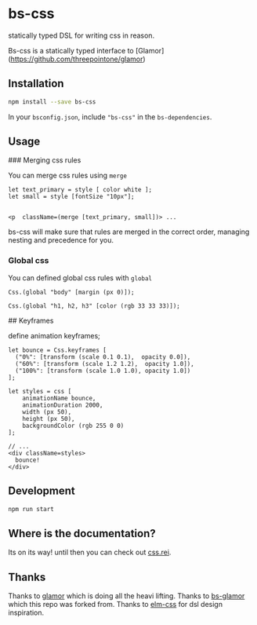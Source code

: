 # bs-css
statically typed DSL for writing css in reason.


Bs-css is a statically typed interface to [Glamor] (https://github.com/threepointone/glamor)


## Installation

```sh
npm install --save bs-css
```

In your `bsconfig.json`, include `"bs-css"` in the `bs-dependencies`.

## Usage


### Merging css rules

You can merge css rules using `merge`


```
let text_primary = style [ color white ];
let small = style [fontSize "10px"];


<p  className=(merge [text_primary, small])> ...
```

bs-css will make sure that rules are merged in the correct order, managing nesting and precedence for you.


### Global css
 You can defined global css rules with `global`

 ```
 Css.(global "body" [margin (px 0)]);

 Css.(global "h1, h2, h3" [color (rgb 33 33 33)]);

 ```

## Keyframes

define animation keyframes;

```
let bounce = Css.keyframes [
  ("0%": [transform (scale 0.1 0.1),  opacity 0.0]),
  ("60%": [transform (scale 1.2 1.2),  opacity 1.0]),
  ("100%": [transform (scale 1.0 1.0), opacity 1.0])
];

let styles = css [
    animationName bounce,
    animationDuration 2000,
    width (px 50),
    height (px 50),
    backgroundColor (rgb 255 0 0)
];

// ...
<div className=styles>
  bounce!
</div>
```


## Development

```sh
npm run start
```


## Where is the documentation?
Its on its way!
until then you can check out [css.rei](./src/Css.rei).

## Thanks
Thanks to [glamor](https://github.com/threepointone/glamor) which is doing all the heavi lifting.
Thanks to [bs-glamor](https://github.com/poeschko/bs-glamor) which this repo was forked from.
Thanks to [elm-css](https://github.com/rtfeldman/elm-css) for dsl design inspiration.
